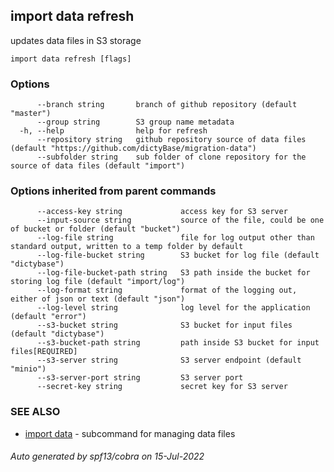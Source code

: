 ## import data refresh

updates data files in S3 storage

```
import data refresh [flags]
```

### Options

```
      --branch string       branch of github repository (default "master")
      --group string        S3 group name metadata
  -h, --help                help for refresh
      --repository string   github repository source of data files (default "https://github.com/dictyBase/migration-data")
      --subfolder string    sub folder of clone repository for the source of data files (default "import")
```

### Options inherited from parent commands

```
      --access-key string             access key for S3 server
      --input-source string           source of the file, could be one of bucket or folder (default "bucket")
      --log-file string               file for log output other than standard output, written to a temp folder by default
      --log-file-bucket string        S3 bucket for log file (default "dictybase")
      --log-file-bucket-path string   S3 path inside the bucket for storing log file (default "import/log")
      --log-format string             format of the logging out, either of json or text (default "json")
      --log-level string              log level for the application (default "error")
      --s3-bucket string              S3 bucket for input files (default "dictybase")
      --s3-bucket-path string         path inside S3 bucket for input files[REQUIRED]
      --s3-server string              S3 server endpoint (default "minio")
      --s3-server-port string         S3 server port
      --secret-key string             secret key for S3 server
```

### SEE ALSO

* [import data](import_data.md)	 - subcommand for managing data files

###### Auto generated by spf13/cobra on 15-Jul-2022
